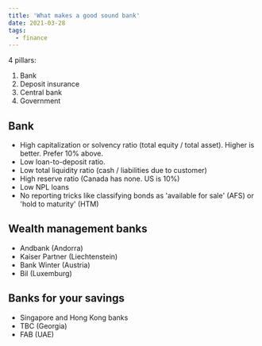 ```yaml
---
title: 'What makes a good sound bank'
date: 2021-03-28
tags:
  - finance
---
```


4 pillars:

1. Bank
2. Deposit insurance
3. Central bank
4. Government

## Bank

- High capitalization or solvency ratio (total equity / total asset). Higher is better. Prefer 10% above.
- Low loan-to-deposit ratio.
- Low total liquidity ratio (cash / liabilities due to customer)
- High reserve ratio (Canada has none. US is 10%)
- Low NPL loans
- No reporting tricks like classifying bonds as 'available for sale' (AFS) or 'hold to maturity' (HTM)

## Wealth management banks

- Andbank (Andorra)
- Kaiser Partner (Liechtenstein)
- Bank Winter (Austria)
- Bil (Luxemburg)

## Banks for your savings

- Singapore and Hong Kong banks
- TBC (Georgia)
- FAB (UAE)
